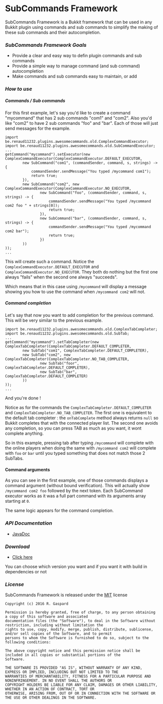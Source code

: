 # SubCommands Framework

SubCommands Framework is a Bukkit framework that can be used in any Bukkit plugin using commands and sub commands to
simplify the making of these sub commands and their autocompletion.

### *SubCommands Framework Goals*
  * Provide a clear and easy way to defin plugin commands and sub commands
  * Provide a simple way to manage command (and sub command) autocompletion
  * Make commands and sub commands easy to maintain, or add

### *How to use*

##### Commands / Sub commands

For this first example, let's say you'd like to create a command "mycommand" that has 2 sub commands "com1" and "com2".
Also you'd like "com2" to have 2 sub commands "foo" and "bar".
Each of those will just send messages for the example.

```
import be.renaud11232.plugins.awesomecommands.old.ComplexCommandExecutor;
import be.renaud11232.plugins.awesomecommands.old.SubCommandExecutor;
...
getCommand("mycommand").setExecutor(new ComplexCommandExecutor(ComplexCommandExecutor.DEFAULT_EXECUTOR,
        new SubCommand("com1", (commandSender, command, s, strings) -> {
            commandSender.sendMessage("You typed /mycommand com1");
            return true;
        }),
        new SubCommand("com2", new ComplexCommandExecutor(ComplexCommandExecutor.NO_EXECUTOR,
                new SubCommand("foo", (commandSender, command, s, strings) -> {
                    commandSender.sendMessage("You typed /mycommand com2 foo " + strings[0]);
                    return true;
                }),
                new SubCommand("bar", (commandSender, command, s, strings) -> {
                    commandSender.sendMessage("You typed /mycommand com2 bar");
                    return true;
                })
        ))
));
...
```
This will create such a command.
Notice the `ComplexCommandExecutor.DEFAULT_EXECUTOR` and `ComplexCommandExecutor.NO_EXECUTOR`.
They both do nothing but the first one always "fails" when the second one always "succeeds".

Which means that in this case using `/mycommand` will display a message showing you how to use the command when
`/mycommand com2` will not.

##### Command completion

Let's say that now you want to add completion for the previous command.
This will be very similar to the previous example.
```
import be.renaud11232.plugins.awesomecommands.old.ComplexTabCompleter;
import be.renaud11232.plugins.awesomecommands.old.SubTab;
...
getCommand("mycommand").setTabCompleter(new ComplexTabCompleter(ComplexTabCompleter.DEFAULT_COMPLETER,
        new SubTab("com1", ComplexTabCompleter.DEFAULT_COMPLETER),
        new SubTab("com2", new ComplexTabCompleter(ComplexTabCompleter.NO_TAB_COMPLETER,
                new SubTab("foor", ComplexTabCompleter.DEFAULT_COMPLETER),
                new SubTab("bar", ComplexTabCompleter.DEFAULT_COMPLETER)
        ))
));
...
```
And you're done !

Notice as for the commands the `ComplexTabCompleter.DEFAULT_COMPLETER` and `ComplexTabCompleter.NO_TAB_COMPLETER`.
The first one is equivalent to the default tab completer : the `onTabComplete` method always returns `null` so Bukkit
completes that with the connected player list.
The second one avoids any completion, so you can press TAB as much as you want, it wont complete anything.

So in this example, pressing tab after typing `/mycommand` will complete with the online players when doing the same
with `/mycommand com2` will complete with `foo` or `bar` until you typed something that does not match those 2 SubTabs.

#### Command arguments

As you can see in the first example, one of those commands displays a command argument (without bound verification).
This will actually show `/mycommand com2 foo` followed by the next token.
Each SubCommand executor works as it was a full part command with its arguments array starting at `0`.

The same logic appears for the command completion.

### *API Documentation*
  * [JavaDoc](http://doc.renaud11232.tk/SubCommandsFramework/)


### *Download*
  * [Click here](http://build.renaud11232.tk/SubCommandsFramework/)

You can choose which version you want and if you want it with build in dependencies or not

### *License*

SubCommands Framework is released under the [MIT](https://opensource.org/licenses/MIT) license
```
Copyright (c) 2016 R. Gaspard

Permission is hereby granted, free of charge, to any person obtaining a copy of this software and associated
documentation files (the "Software"), to deal in the Software without restriction, including without limitation the
rights to use, copy, modify, merge, publish, distribute, sublicense, and/or sell copies of the Software, and to permit
persons to whom the Software is furnished to do so, subject to the following conditions:

The above copyright notice and this permission notice shall be included in all copies or substantial portions of the
Software.

THE SOFTWARE IS PROVIDED "AS IS", WITHOUT WARRANTY OF ANY KIND, EXPRESS OR IMPLIED, INCLUDING BUT NOT LIMITED TO THE
WARRANTIES OF MERCHANTABILITY, FITNESS FOR A PARTICULAR PURPOSE AND NONINFRINGEMENT. IN NO EVENT SHALL THE AUTHORS OR
COPYRIGHT HOLDERS BE LIABLE FOR ANY CLAIM, DAMAGES OR OTHER LIABILITY, WHETHER IN AN ACTION OF CONTRACT, TORT OR
OTHERWISE, ARISING FROM, OUT OF OR IN CONNECTION WITH THE SOFTWARE OR THE USE OR OTHER DEALINGS IN THE SOFTWARE.
```